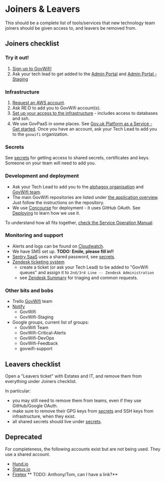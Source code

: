 # Joiners & Leavers

This should be a complete list of tools/services that new technology team
joiners should be given access to, and leavers be removed from.


## Joiners checklist

### Try it out!

1. [Sign up to GovWifi!](https://www.wifi.service.gov.uk/about-govwifi/connect-to-govwifi/)
2. Ask your tech lead to get added to the [Admin Portal](https://admin.wifi.service.gov.uk/) and [Admin Portal - Staging](https://admin.staging.wifi.service.gov.uk/)

### Infrastructure

1. [Request an AWS account](https://gds-request-an-aws-account.cloudapps.digital/).
2. Ask RE:D to add you to GovWifi account(s).
3. [Set up your access to the infrastructure](/accessing-the-infrastructure.html) - includes access to databases and ssh.
4. We use GovPaaS in some places. See [Gov.uk Platform as a Service - Get started](https://docs.cloud.service.gov.uk/get_started.html). Once you have an account, ask your Tech Lead to add you to the `govwifi` organization.

### Secrets

See [secrets](/secrets.html) for getting access to shared secrets, certificates and keys. Someone on your team will need to add you.

### Development and deployment

- Ask your Tech Lead to add you to the [alphagov organisation](https://github.com/alphagov) and [GovWifi team](https://github.com/orgs/alphagov/teams/govwifi).
- The main GovWifi repositories are listed under [the application overview](/index.html). Just follow the instructions on the repository.
- We use [Concourse](https://cd.gds-reliability.engineering/) for deployment - it uses GitHub OAuth. See [Deploying](/deploying.html) to learn how we use it.

To understand how all fits together, [check the Service Operation Manual](https://docs.google.com/document/d/1XvzfnjQf2kCbArJBiI6B6_pnvZOCkwX-N1WyTPAZfWI/edit).

### Monitoring and support

- Alerts and logs can be found on [Cloudwatch](https://eu-west-2.console.aws.amazon.com/cloudwatch/home?region=eu-west-2#).
- We have SMS set up. **TODO: Emile, please fill in!!**
- [Sentry SaaS](https://sentry.io/organizations/government-digital-services/projects/) uses a shared password, see [secrets](secrets).
- [Zendesk ticketing system](https://govuk.zendesk.com/agent/dashboard)
    - create a ticket (or ask your Tech Lead) to be added to "GovWifi queues" and assign it to `2nd/3rd Line -- Zendesk Administration`
    - see [Zendesk Summary](/zendesk_summary) for triaging and common requests.


### Other bits and bobs

- Trello [GovWifi](https://trello.com/govwifi) team
- [Notify](https://www.notifications.service.gov.uk/accounts)
  - GovWifi
  - GovWifi-Staging
- Google groups, current list of groups:
  - GovWifi Team
  - GovWifi-Critical-Alerts
  - GovWifi-DevOps
  - GovWifi-Feedback
  - govwifi-support


## Leavers checklist

Open a "Leavers ticket" with Estates and IT, and remove them from everything under Joiners checklist.

In particular:

- you may still need to remove them from teams, even if they use GitHub/Google OAuth.
- make sure to remove their GPG keys from [secrets](secrets) and SSH keys from infrastructure, when they exist.
- all shared secrets should live under [secrets](secrets).

## Deprecated

For completeness, the following accounts exist but are not being used. They use a shared account.

* [Hund.io](https://status.wifi.service.gov.uk/dashboard/team/users)
* [Status.io](https://manage.statuspage.io/organizations/p6bxj7rb8tpc/team)
* [Firetex]() ** TODO: Anthony/Tom, can I have a link?**
